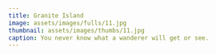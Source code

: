 ```yaml
---
title: Granite Island
image: assets/images/fulls/11.jpg
thumbnail: assets/images/thumbs/11.jpg
caption: You never know what a wanderer will get or see.
---
```

